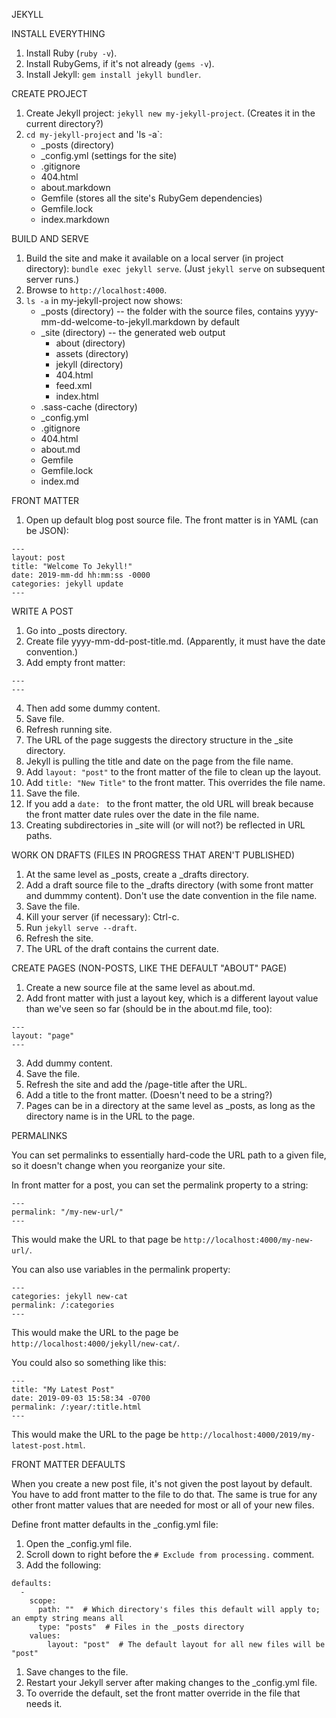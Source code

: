 JEKYLL


INSTALL EVERYTHING

1. Install Ruby (`ruby -v`).
2. Install RubyGems, if it's not already (`gems -v`).
3. Install Jekyll: `gem install jekyll bundler`.


CREATE PROJECT

1. Create Jekyll project: `jekyll new my-jekyll-project`. (Creates it in the current directory?)
2. `cd my-jekyll-project` and 'ls -a`:
	- \_posts (directory)
	- \_config.yml (settings for the site)
	- .gitignore
	- 404.html
	- about.markdown
	- Gemfile (stores all the site's RubyGem dependencies)
	- Gemfile.lock
	- index.markdown


BUILD AND SERVE

1. Build the site and make it available on a local server (in project directory): `bundle exec jekyll serve`. (Just `jekyll serve` on subsequent server runs.)
2. Browse to `http://localhost:4000`.
3. `ls -a` in my-jekyll-project now shows:
	- \_posts (directory) -- the folder with the source files, contains yyyy-mm-dd-welcome-to-jekyll.markdown by default
	- \_site (directory) -- the generated web output
		- about (directory)
		- assets (directory)
		- jekyll (directory)
		- 404.html
		- feed.xml
		- index.html
	- .sass-cache (directory)
	- \_config.yml
	- .gitignore
	- 404.html
	- about.md
	- Gemfile
	- Gemfile.lock
	- index.md


FRONT MATTER

1. Open up default blog post source file. The front matter is in YAML (can be JSON):

```
---
layout: post
title: "Welcome To Jekyll!"
date: 2019-mm-dd hh:mm:ss -0000
categories: jekyll update
---
```

WRITE A POST

1. Go into \_posts directory.
2. Create file yyyy-mm-dd-post-title.md. (Apparently, it must have the date convention.)
3. Add empty front matter:

```
---
---
```

4. Then add some dummy content.
5. Save file.
6. Refresh running site.
7. The URL of the page suggests the directory structure in the \_site directory.
8. Jekyll is pulling the title and date on the page from the file name.
9. Add `layout: "post"` to the front matter of the file to clean up the layout.
10. Add `title: "New Title"` to the front matter. This overrides the file name.
11. Save the file.
12. If you add a `date: ` to the front matter, the old URL will break because the front matter date rules over the date in the file name.
13. Creating subdirectories in \_site will (or will not?) be reflected in URL paths.


WORK ON DRAFTS (FILES IN PROGRESS THAT AREN'T PUBLISHED)

1. At the same level as \_posts, create a \_drafts directory.
2. Add a draft source file to the \_drafts directory (with some front matter and dummmy content). Don't use the date convention in the file name.
3. Save the file.
4. Kill your server (if necessary): Ctrl-c.
5. Run `jekyll serve --draft`.
6. Refresh the site.
7. The URL of the draft contains the current date.


CREATE PAGES (NON-POSTS, LIKE THE DEFAULT "ABOUT" PAGE)

1. Create a new source file at the same level as about.md.
2. Add front matter with just a layout key, which is a different layout value than we've seen so far (should be in the about.md file, too):

```
---
layout: "page"
---
```

3. Add dummy content.
4. Save the file.
5. Refresh the site and add the /page-title after the URL.
6. Add a title to the front matter. (Doesn't need to be a string?)
7. Pages can be in a directory at the same level as \_posts, as long as the directory name is in the URL to the page.


PERMALINKS

You can set permalinks to essentially hard-code the URL path to a given file, so it doesn't change when you reorganize your site.

In front matter for a post, you can set the permalink property to a string:

```
---
permalink: "/my-new-url/"
---
```

This would make the URL to that page be `http://localhost:4000/my-new-url/`.

You can also use variables in the permalink property:

```
---
categories: jekyll new-cat
permalink: /:categories
---
```

This would make the URL to the page be `http://localhost:4000/jekyll/new-cat/`.

You could also so something like this:

```
---
title: "My Latest Post"
date: 2019-09-03 15:58:34 -0700
permalink: /:year/:title.html
---
```

This would make the URL to the page be `http://localhost:4000/2019/my-latest-post.html`.


FRONT MATTER DEFAULTS

When you create a new post file, it's not given the post layout by default. You have to add front matter to the file to do that. The same is true for any other front matter values that are needed for most or all of your new files.

Define front matter defaults in the \_config.yml file:

1. Open the \_config.yml file.
1. Scroll down to right before the `# Exclude from processing.` comment.
1. Add the following:

```
defaults:
  -
    scope:
      path: ""  # Which directory's files this default will apply to; an empty string means all
      type: "posts"  # Files in the _posts directory
    values:
        layout: "post"  # The default layout for all new files will be "post"
```

1. Save changes to the file.
1. Restart your Jekyll server after making changes to the \_config.yml file.
1. To override the default, set the front matter override in the file that needs it.
